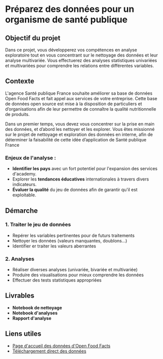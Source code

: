 # Préparez des données pour un organisme de santé publique

## Objectif du projet

Dans ce projet, vous développerez vos compétences en analyse exploratoire tout en vous concentrant sur le nettoyage des données et leur analyse multivariée. Vous effectuerez des analyses statistiques univariées et multivariées pour comprendre les relations entre différentes variables.

## Contexte
L'agence Santé publique France souhaite améliorer sa base de données Open Food Facts et fait appel aux services de votre entreprise. 
Cette base de données open source est mise à la disposition de particuliers et d’organisations afin de leur permettre de connaître la qualité nutritionnelle de produits.


Dans un premier temps, vous devez vous concentrer sur la prise en main des données, et d’abord les nettoyer et les explorer. Vous êtes missionné sur le projet de nettoyage et exploration des données en interne, afin de déterminer la faisabilité de cette idée d’application de Santé publique France

### Enjeux de l'analyse :

- **Identifier les pays** avec un fort potentiel pour l'expansion des services d'academy.
- Explorer les **tendances éducatives** internationales à travers divers indicateurs.
- **Évaluer la qualité** du jeu de données afin de garantir qu'il est exploitable.

## Démarche

### 1. Traiter le jeu de données
   - Repérer les variables pertinentes pour de futurs traitements
   - Nettoyer les données (valeurs manquantes, doublons...)
   - Identifier er traiter les valeurs aberrantes

### 2. Analyses
  - Réaliser diverses analyses (univariée, bivariée et multivariée)
  - Produire des visualisations pour mieux comprendre les données
  - Effectuer des tests statistiques appropriées

## Livrables
- **Notebook de nettoyage**
- **Notebook d'analyses**
- **Rapport d'analyse**

## Liens utiles

- [Page d'accueil des données d'Open Food Facts](https://world.openfoodfacts.org/)
- [Téléchargement direct des données](https://s3-eu-west-1.amazonaws.com/static.oc-static.com/prod/courses/files/parcours-data-scientist/P2/fr.openfoodfacts.org.products.csv.zip)
